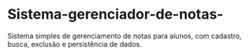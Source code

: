 # Sistema-gerenciador-de-notas-
Sistema simples de gerenciamento de notas para alunos, com cadastro, busca, exclusão e persistência de dados.
